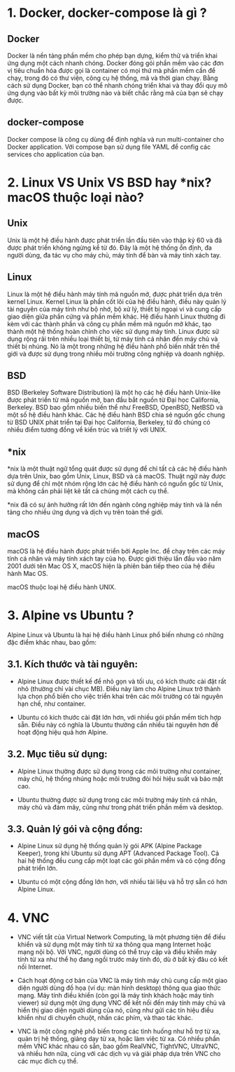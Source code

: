 # 1. Docker, docker-compose là gì ?

## Docker

Docker là nền tảng phần mềm cho phép bạn dựng, kiểm thử và triển khai ứng dụng một cách nhanh chóng. Docker đóng gói
phần mềm vào các đơn vị tiêu chuẩn hóa được gọi là container có mọi thứ mà phần mềm cần để chạy, trong đó có thư viện,
công cụ hệ thống, mã và thời gian chạy. Bằng cách sử dụng Docker, bạn có thể nhanh chóng triển khai và thay đổi quy mô
ứng dụng vào bất kỳ môi trường nào và biết chắc rằng mã của bạn sẽ chạy được.

## docker-compose

Docker compose là công cụ dùng để định nghĩa và run multi-container cho Docker application. Với compose bạn sử dụng file
YAML để config các services cho application của bạn.

# 2. Linux VS Unix VS BSD hay *nix? macOS thuộc loại nào?

## Unix

Unix là một hệ điều hành được phát triển lần đầu tiên vào thập kỷ 60 và đã được phát triển không ngừng kể từ đó. Đây là
một hệ thống ổn định, đa người dùng, đa tác vụ cho máy chủ, máy tính để bàn và máy tính xách tay.

## Linux

Linux là một hệ điều hành máy tính mã nguồn mở, được phát triển dựa trên kernel Linux. Kernel Linux là phần cốt lõi của
hệ điều hành, điều này quản lý tài nguyên của máy tính như bộ nhớ, bộ xử lý, thiết bị ngoại vi và cung cấp giao diện
giữa phần cứng và phần mềm khác. Hệ điều hành Linux thường đi kèm với các thành phần và công cụ phần mềm mã nguồn mở
khác, tạo thành một hệ thống hoàn chỉnh cho việc sử dụng máy tính. Linux được sử dụng rộng rãi trên nhiều loại thiết bị,
từ máy tính cá nhân đến máy chủ và thiết bị nhúng. Nó là một trong những hệ điều hành phổ biến nhất trên thế giới và
được sử dụng trong nhiều môi trường công nghiệp và doanh nghiệp.

## BSD

BSD (Berkeley Software Distribution) là một họ các hệ điều hành Unix-like được phát triển từ mã nguồn mở, ban đầu bắt
nguồn từ Đại học California, Berkeley. BSD bao gồm nhiều biến thể như FreeBSD, OpenBSD, NetBSD và một số hệ điều hành
khác. Các hệ điều hành BSD chia sẻ nguồn gốc chung từ BSD UNIX phát triển tại Đại học California, Berkeley, từ đó chúng
có nhiều điểm tương đồng về kiến trúc và triết lý với UNIX.

## *nix

*nix là một thuật ngữ tổng quát được sử dụng để chỉ tất cả các hệ điều hành dựa trên Unix, bao gồm Unix, Linux, BSD và
cả macOS. Thuật ngữ này được sử dụng để chỉ một nhóm rộng lớn các hệ điều hành có nguồn gốc từ Unix, mà không cần phải
liệt kê tất cả chúng một cách cụ thể.

*nix đã có sự ảnh hưởng rất lớn đến ngành công nghiệp máy tính và là nền tảng cho nhiều ứng dụng và dịch vụ trên toàn
thế giới.

## macOS

macOS là hệ điều hành được phát triển bởi Apple Inc. để chạy trên các máy tính cá nhân và máy tính xách tay của họ. Được
giới thiệu lần đầu vào năm 2001 dưới tên Mac OS X, macOS hiện là phiên bản tiếp theo của hệ điều hành Mac OS.

macOS thuộc loại hệ điều hành UNIX.

# 3. Alpine vs Ubuntu ?

Alpine Linux và Ubuntu là hai hệ điều hành Linux phổ biến nhưng có những đặc điểm khác nhau, bao gồm:

## 3.1. Kích thước và tài nguyên:

- Alpine Linux được thiết kế để nhỏ gọn và tối ưu, có kích thước cài đặt rất nhỏ (thường chỉ vài chục MB). Điều này làm
  cho Alpine Linux trở thành lựa chọn phổ biến cho việc triển khai trên các môi trường có tài nguyên hạn chế, như
  container.

- Ubuntu có kích thước cài đặt lớn hơn, với nhiều gói phần mềm tích hợp sẵn. Điều này có nghĩa là Ubuntu thường cần
  nhiều tài nguyên hơn để hoạt động hiệu quả hơn Alpine.

## 3.2. Mục tiêu sử dụng:

- Alpine Linux thường được sử dụng trong các môi trường như container, máy chủ, hệ thống nhúng hoặc môi trường đòi hỏi
  hiệu suất và bảo mật cao.

- Ubuntu thường được sử dụng trong các môi trường máy tính cá nhân, máy chủ và đám mây, cũng như trong phát triển phần
  mềm và desktop.

## 3.3. Quản lý gói và cộng đồng:

- Alpine Linux sử dụng hệ thống quản lý gói APK (Alpine Package Keeper), trong khi Ubuntu sử dụng APT (Advanced Package
  Tool). Cả hai hệ thống đều cung cấp một loạt các gói phần mềm và có cộng đồng phát triển lớn.

- Ubuntu có một cộng đồng lớn hơn, với nhiều tài liệu và hỗ trợ sẵn có hơn Alpine Linux.

# 4. VNC

- VNC viết tắt của Virtual Network Computing, là một phương tiện để điều khiển và sử dụng một máy tính từ xa thông qua
mạng Internet hoặc mạng nội bộ. Với VNC, người dùng có thể truy cập và điều khiển máy tính từ xa như thể họ đang ngồi
trước máy tính đó, dù ở bất kỳ đâu có kết nối Internet.

- Cách hoạt động cơ bản của VNC là máy tính máy chủ cung cấp một giao diện người dùng đồ họa (ví dụ: màn hình desktop)
thông qua giao thức mạng. Máy tính điều khiển (còn gọi là máy tính khách hoặc máy tính viewer) sử dụng một ứng dụng VNC
để kết nối đến máy tính máy chủ và hiển thị giao diện người dùng của nó, cũng như gửi các tín hiệu điều khiển như di
chuyển chuột, nhấn các phím, và thao tác khác.

- VNC là một công nghệ phổ biến trong các tình huống như hỗ trợ từ xa, quản trị hệ thống, giảng dạy từ xa, hoặc làm việc
từ xa. Có nhiều phần mềm VNC khác nhau có sẵn, bao gồm RealVNC, TightVNC, UltraVNC, và nhiều hơn nữa, cùng với các dịch
vụ và giải pháp dựa trên VNC cho các mục đích cụ thể.






